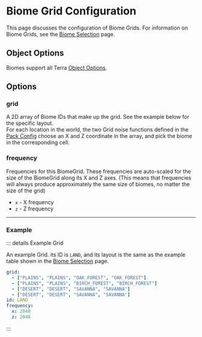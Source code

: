 # Biome Grid Configuration

This page discusses the configuration of Biome Grids. For information on Biome Grids, see the
[Biome Selection](./Biome-Selection#biome-grids) page.

## Object Options

Biomes support all Terra [Object Options](./Objects).

## Options

### grid

A 2D array of Biome IDs that make up the grid. See the example below for the specific layout.  
For each location in the world, the two Grid noise functions defined in the [Pack Config](pack.yml-Options#frequencies)
choose an X and Z coordinate in the array, and pick the biome in the corresponding cell.

### frequency

Frequencies for this BiomeGrid. These frequencies are auto-scaled for the size of the BiomeGrid along its X and Z axes.
(This means that frequencies will always produce approximately the same size of biomes, no matter the size of the grid)

- `x` - X frequency
- `z` - Z frequency

---

### Example

::: details Example Grid

An example Grid. its ID is `LAND`, and its layout is the same as the example table shown in the
[Biome Selection](./Biome-Selection#biome-grids) page.

```yaml
grid:
  - ["PLAINS", "PLAINS", "OAK_FOREST", "OAK_FOREST"]
  - ["PLAINS", "PLAINS", "BIRCH_FOREST", "BIRCH_FOREST"]
  - ["DESERT", "DESERT", "SAVANNA", "SAVANNA"]
  - ["DESERT", "DESERT", "SAVANNA", "SAVANNA"]
id: LAND
frequency:
  x: 2048
  z: 2048
```

:::
